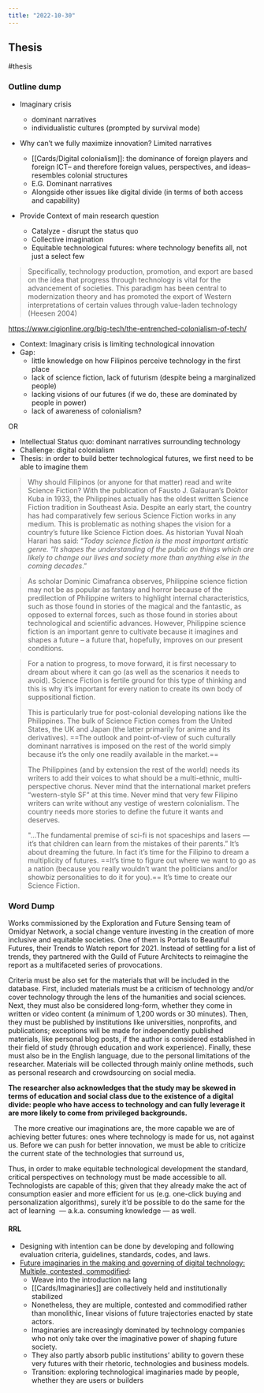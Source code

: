 ```yaml
---
title: "2022-10-30"
---
```

## Thesis
#thesis
### Outline dump
- Imaginary crisis
	- dominant narratives
	- individualistic cultures (prompted by survival mode)


-   Why can’t we fully maximize innovation? Limited narratives
	-   [[Cards/Digital colonialism]]: the dominance of foreign players and foreign ICT– and therefore foreign values, perspectives, and ideas– resembles colonial structures
	-   E.G. Dominant narratives
	-   Alongside other issues like digital divide (in terms of both access and capability)
-   Provide Context of main research question
	-   Catalyze - disrupt the status quo
	-   Collective imagination
	-   Equitable technological futures: where technology benefits all, not just a select few

> Specifically, technology production, promotion, and export are based on the idea that progress through technology is vital for the advancement of societies. This paradigm has been central to modernization theory and has promoted the export of Western interpretations of certain values through value-laden technology (Heesen 2004)

https://www.cigionline.org/big-tech/the-entrenched-colonialism-of-tech/

- Context: Imaginary crisis is limiting technological innovation
- Gap: 
	- little knowledge on how Filipinos perceive technology in the first place
	- lack of science fiction, lack of futurism (despite being a marginalized people)
	- lacking visions of our futures (if we do, these are dominated by people in power)
	- lack of awareness of colonialism?

OR

- Intellectual Status quo: dominant narratives surrounding technology
- Challenge: digital colonialism
- Thesis: in order to build better technological futures, we first need to be able to imagine them

> Why should Filipinos (or anyone for that matter) read and write Science Fiction? With the publication of Fausto J. Galauran’s Doktor Kuba in 1933, the Philippines actually has the oldest written Science Fiction tradition in Southeast Asia. Despite an early start, the country has had comparatively few serious Science Fiction works in any medium. This is problematic as nothing shapes the vision for a country’s future like Science Fiction does. As historian Yuval Noah Harari has said: “_Today science fiction is the most important artistic genre. “It shapes the understanding of the public on things which are likely to change our lives and society more than anything else in the coming decades_.”

> As scholar Dominic Cimafranca observes, Philippine science fiction may not be as popular as fantasy and horror because of the predilection of Philippine writers to highlight internal characteristics, such as those found in stories of the magical and the fantastic, as opposed to external forces, such as those found in stories about technological and scientific advances. However, Philippine science fiction is an important genre to cultivate because it imagines and shapes a future – a future that, hopefully, improves on our present conditions.

> For a nation to progress, to move forward, it is first necessary to dream about where it can go (as well as the scenarios it needs to avoid). Science Fiction is fertile ground for this type of thinking and this is why it’s important for every nation to create its own body of suppositional fiction.
> 
> This is particularly true for post-colonial developing nations like the Philippines. The bulk of Science Fiction comes from the United States, the UK and Japan (the latter primarily for anime and its derivatives). ==The outlook and point-of-view of such culturally dominant narratives is imposed on the rest of the world simply because it’s the only one readily available in the market.==
> 
> The Philippines (and by extension the rest of the world) needs its writers to add their voices to what should be a multi-ethnic, multi-perspective chorus. Never mind that the international market prefers “western-style SF” at this time. Never mind that very few Filipino writers can write without any vestige of western colonialism. The country needs more stories to define the future it wants and deserves.
> 
> "...The fundamental premise of sci-fi is not spaceships and lasers — it’s that children can learn from the mistakes of their parents.”
> It’s about dreaming the future.
> In fact it’s time for the Filipino to dream a multiplicity of futures. ==It’s time to figure out where we want to go as a nation (because you really wouldn’t want the politicians and/or showbiz personalities to do it for you).== It’s time to create our Science Fiction.

### Word Dump
Works commissioned by the Exploration and Future Sensing team of Omidyar Network, a social change venture investing in the creation of more inclusive and equitable societies. One of them is Portals to Beautiful Futures, their Trends to Watch report for 2021. Instead of settling for a list of trends, they partnered with the Guild of Future Architects to reimagine the report as a multifaceted series of provocations.


Criteria must be also set for the materials that will be included in the database. First, included materials must be a criticism of technology and/or cover technology through the lens of the humanities and social sciences. Next, they must also be considered long-form, whether they come in written or video content (a minimum of 1,200 words or 30 minutes). Then, they must be published by institutions like universities, nonprofits, and publications; exceptions will be made for independently published materials, like personal blog posts, if the author is considered established in their field of study (through education and work experience). Finally, these must also be in the English language, due to the personal limitations of the researcher. Materials will be collected through mainly online methods, such as personal research and crowdsourcing on social media.

**The researcher also acknowledges that the study may be skewed in terms of education and social class due to the existence of a digital divide: people who have access to technology and can fully leverage it are more likely to come from privileged backgrounds.**

 
 The more creative our imaginations are, the more capable we are of achieving better futures: ones where technology is made for us, not against us. Before we can push for better innovation, we must be able to criticize the current state of the technologies that surround us, 

Thus, in order to make equitable technological development the standard, critical perspectives on technology must be made accessible to all. Technologists are capable of this; given that they already make the act of consumption easier and more efficient for us (e.g. one-click buying and personalization algorithms), surely it’d be possible to do the same for the act of learning  — a.k.a. consuming knowledge — as well.

#### RRL
- Designing with intention can be done by developing and following evaluation criteria, guidelines, standards, codes, and laws.
- [Future imaginaries in the making and governing of digital technology: Multiple, contested, commodified](http://journals.sagepub.com/doi/10.1177/1461444820929321):
	-   Weave into the introduction na lang
	-   [[Cards/Imaginaries]] are collectively held and institutionally stabilized
	-   Nonetheless, they are multiple, contested and commodified rather than monolithic, linear visions of future trajectories enacted by state actors.
	-   Imaginaries are increasingly dominated by technology companies who not only take over the imaginative power of shaping future society.
	- They also partly absorb public institutions’ ability to govern these very futures with their rhetoric, technologies and business models.
	- Transition: exploring technological imaginaries made by people, whether they are users or builders
